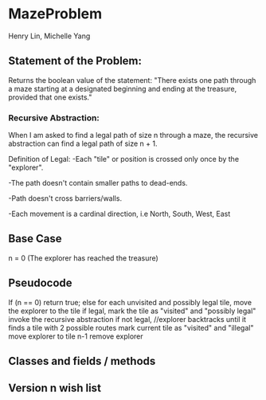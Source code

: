 # MazeProblem
Henry Lin, Michelle Yang

## Statement of the Problem:
Returns the boolean value of the statement:
"There exists one path through a maze
starting at a designated beginning
and ending at the treasure, provided that one exists."

### Recursive Abstraction:
When I am asked to find a legal path of size n through a maze,
the recursive abstraction can find a legal path of size n + 1.

Definition of Legal:
  -Each "tile" or position is crossed only once by the "explorer".
 
  -The path doesn't contain smaller paths to dead-ends.
  
  -Path doesn't cross barriers/walls.
  
  -Each movement is a cardinal direction, i.e North, South, West, East

## Base Case
 n = 0 (The explorer has reached the treasure) 
 
## Pseudocode 
If (n == 0) 
  return true; 
else 
  for each unvisited and possibly legal tile, 
    move the explorer to the tile 
    if legal, 
      mark the tile as "visited" and "possibly legal" 
      invoke the recursive abstraction 
    if not legal, //explorer backtracks until it finds a tile with 2 possible routes 
      mark current tile as "visited" and "illegal" 
      move explorer to tile n-1 
  remove explorer
  
## Classes and fields / methods 

## Version n wish list 
